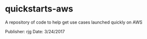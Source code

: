 # quickstarts-aws
A repository of code to help get use cases launched quickly on AWS

Publisher:  rjg
Date:       3/24/2017
